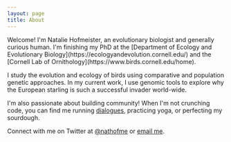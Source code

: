 ```yaml
---
layout: page
title: About
---
```


<p class="message">
  Welcome! I'm Natalie Hofmeister, an evolutionary biologist and generally curious human. I'm finishing my PhD at the [Department of Ecology and Evolutionary Biology](https://ecologyandevolution.cornell.edu/) and the [Cornell Lab of Ornithology](https://www.birds.cornell.edu/home).
</p>

I study the evolution and ecology of birds using comparative and population genetic approaches. In my current work, I use genomic tools to explore why the European starling is such a successful invader world-wide.

I'm also passionate about building community! When I'm not crunching code, you can find me running [dialogues](https://idp.cornell.edu/fellows/), practicing yoga, or perfecting my sourdough.

Connect with me on Twitter at [@nathofme](https://twitter.com/nathofme) or [email me](mailto:nrh44@cornell.edu).
